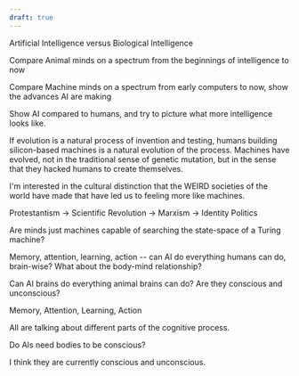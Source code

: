 ```yaml
---
draft: true
---
```


Artificial Intelligence versus Biological Intelligence

Compare Animal minds on a spectrum from the beginnings of intelligence to now

Compare Machine minds on a spectrum from early computers to now, show the advances AI are making

Show AI compared to humans, and try to picture what more intelligence looks like.



If evolution is a natural process of invention and testing, humans building silicon-based machines is a natural evolution of the process. Machines have evolved, not in the traditional sense of genetic mutation, but in the sense that they hacked humans to create themselves.

I'm interested in the cultural distinction that the WEIRD societies of the world have made that have led us to feeling more like machines.

Protestantism -> Scientific Revolution -> Marxism -> Identity Politics





Are minds just machines capable of searching the state-space of a Turing machine?



Memory, attention, learning, action -- can AI do everything humans can do, brain-wise? What about the body-mind relationship?

Can AI brains do everything animal brains can do? Are they conscious and unconscious?

Memory, Attention, Learning, Action

All are talking about different parts of the cognitive process.

Do AIs need bodies to be conscious?

I think they are currently conscious and unconscious.